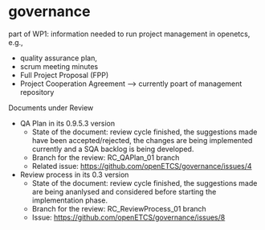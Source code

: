 governance
==========

part of WP1: information needed to run project management in openetcs, e.g., 
* quality assurance plan, 
* scrum meeting minutes
* Full Project Proposal (FPP)
* Project Cooperation Agreement --> currently poart of management repository

Documents under Review
* QA Plan in its 0.9.5.3 version
	- State of the document: review cycle finished, the suggestions made have been accepted/rejected, the changes are being implemented currently and a SQA backlog is being developed.
	- Branch for the review: RC_QAPlan_01 branch
	- Related issue: https://github.com/openETCS/governance/issues/4
* Review process in its 0.3 version
	- State of the document: review cycle finished, the suggestions made are being ananlysed and considered before starting the implementation phase. 
	- Branch for the review: RC_ReviewProcess_01 branch
	- Issue: https://github.com/openETCS/governance/issues/8
	
 
